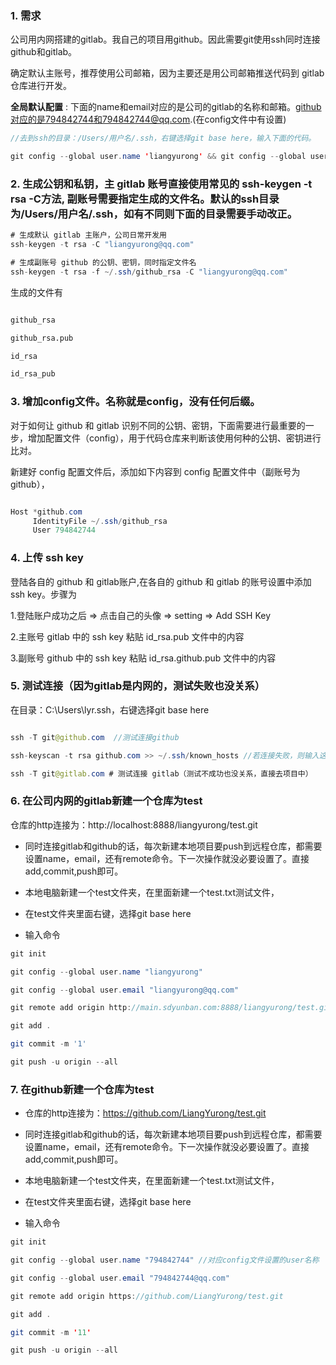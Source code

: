 ### 1. 需求

公司用内网搭建的gitlab。我自己的项目用github。因此需要git使用ssh同时连接github和gitlab。

确定默认主账号，推荐使用公司邮箱，因为主要还是用公司邮箱推送代码到 gitlab 仓库进行开发。

**全局默认配置** : 下面的name和email对应的是公司的gitlab的名称和邮箱。github对应的是794842744和794842744@qq.com.(在config文件中有设置)


```java
//去到ssh的目录：/Users/用户名/.ssh，右键选择git base here，输入下面的代码。

git config --global user.name 'liangyurong' && git config --global user.email 'liangyurong@qq.com'
```

### 2. 生成公钥和私钥，主 gitlab 账号直接使用常见的 ssh-keygen -t rsa -C方法, 副账号需要指定生成的文件名。默认的ssh目录为/Users/用户名/.ssh，如有不同则下面的目录需要手动改正。

```java
# 生成默认 gitlab 主账户，公司日常开发用
ssh-keygen -t rsa -C "liangyurong@qq.com"

# 生成副账号 github 的公钥、密钥，同时指定文件名
ssh-keygen -t rsa -f ~/.ssh/github_rsa -C "liangyurong@qq.com"
```

生成的文件有

```txt

github_rsa

github_rsa.pub

id_rsa

id_rsa_pub

```

### 3. 增加config文件。名称就是config，没有任何后缀。

对于如何让 github 和 gitlab 识别不同的公钥、密钥，下面需要进行最重要的一步，增加配置文件（config），用于代码仓库来判断该使用何种的公钥、密钥进行比对。

新建好 config 配置文件后，添加如下内容到 config 配置文件中（副账号为 github），

```java

Host *github.com
     IdentityFile ~/.ssh/github_rsa
     User 794842744

```
### 4. 上传 ssh key

登陆各自的 github 和 gitlab账户,在各自的 github 和 gitlab 的账号设置中添加 ssh key。步骤为

1.登陆账户成功之后 => 点击自己的头像 => setting => Add SSH Key

2.主账号 gitlab 中的 ssh key 粘贴 id_rsa.pub 文件中的内容

3.副账号 github 中的 ssh key 粘贴 id_rsa.github.pub 文件中的内容

### 5. 测试连接（因为gitlab是内网的，测试失败也没关系）

在目录：C:\Users\lyr\.ssh，右键选择git base here

```java

ssh -T git@github.com  //测试连接github

ssh-keyscan -t rsa github.com >> ~/.ssh/known_hosts //若连接失败，则输入这行代码,生成known_hosts文件，然后再连接

ssh -T git@gitlab.com # 测试连接 gitlab（测试不成功也没关系，直接去项目中）
```

### 6. 在公司内网的gitlab新建一个仓库为test

仓库的http连接为：http://localhost:8888/liangyurong/test.git

- 同时连接gitlab和github的话，每次新建本地项目要push到远程仓库，都需要设置name，email，还有remote命令。下一次操作就没必要设置了。直接add,commit,push即可。

- 本地电脑新建一个test文件夹，在里面新建一个test.txt测试文件，

- 在test文件夹里面右键，选择git base here

- 输入命令

```java
git init

git config --global user.name "liangyurong"

git config --global user.email "liangyurong@qq.com"

git remote add origin http://main.sdyunban.com:8888/liangyurong/test.git

git add .

git commit -m '1'

git push -u origin --all

```

### 7. 在github新建一个仓库为test

- 仓库的http连接为：https://github.com/LiangYurong/test.git

- 同时连接gitlab和github的话，每次新建本地项目要push到远程仓库，都需要设置name，email，还有remote命令。下一次操作就没必要设置了。直接add,commit,push即可。

- 本地电脑新建一个test文件夹，在里面新建一个test.txt测试文件，

- 在test文件夹里面右键，选择git base here

- 输入命令

```java
git init

git config --global user.name "794842744" //对应config文件设置的user名称

git config --global user.email "794842744@qq.com"

git remote add origin https://github.com/LiangYurong/test.git

git add .

git commit -m '11'

git push -u origin --all
```
